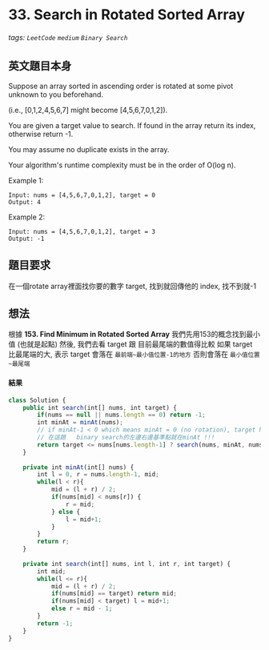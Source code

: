 # 33. Search in Rotated Sorted Array
###### tags: `LeetCode` `medium` `Binary Search`

## 英文題目本身
Suppose an array sorted in ascending order is rotated at some pivot unknown to you beforehand.

(i.e., [0,1,2,4,5,6,7] might become [4,5,6,7,0,1,2]).

You are given a target value to search. If found in the array return its index, otherwise return -1.

You may assume no duplicate exists in the array.

Your algorithm's runtime complexity must be in the order of O(log n).

Example 1:
```
Input: nums = [4,5,6,7,0,1,2], target = 0
Output: 4
```
Example 2:
```
Input: nums = [4,5,6,7,0,1,2], target = 3
Output: -1
```
## 題目要求
在一個rotate array裡面找你要的數字 target, 找到就回傳他的 index, 找不到就-1
## 想法
根據 **153. Find Minimum in Rotated Sorted Array** 
我們先用153的概念找到最小值 (也就是起點)
然後, 我們去看 target 跟 目前最尾端的數值得比較
如果 target 比最尾端的大, 表示 target 會落在 `最前端~最小值位置-1的地方`
否則會落在 `最小值位置~最尾端`



#### 結果
```javascript
class Solution {
    public int search(int[] nums, int target) {
        if(nums == null || nums.length == 0) return -1;
        int minAt = minAt(nums);
        // if minAt-1 < 0 which means minAt = 0 (no rotation), target has no chance to be greater than the last number.
        // 在這題   binary search的左邊右邊基準點就在minAt !!!
        return target <= nums[nums.length-1] ? search(nums, minAt, nums.length-1, target) : search(nums, 0, minAt-1, target);
    }
    
    private int minAt(int[] nums) {
        int l = 0, r = nums.length-1, mid;
        while(l < r){
            mid = (l + r) / 2;
            if(nums[mid] < nums[r]) {
                r = mid;
            } else {
                l = mid+1;   
            }
        }
        return r;
    }
    
    private int search(int[] nums, int l, int r, int target) {
        int mid;
        while(l <= r){
            mid = (l + r) / 2;
            if(nums[mid] == target) return mid;
            if(nums[mid] < target) l = mid+1;
            else r = mid - 1;
        }
        return -1;
    }
}
```
